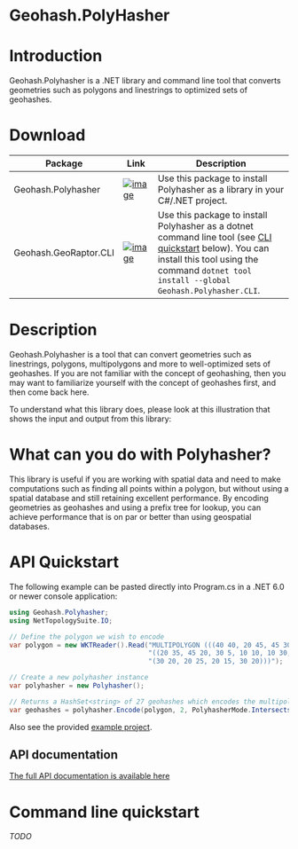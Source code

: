 # Geohash.PolyHasher

# Introduction
Geohash.Polyhasher is a .NET library and command line tool that converts geometries such as polygons and linestrings to optimized sets of geohashes.

# Download
| Package | Link | Description |
| ------- | ---- | ----------- |
| Geohash.Polyhasher | [![image](https://img.shields.io/nuget/v/Geohash.Polyhasher.svg)](https://www.nuget.org/packages/Geohash.Polyhasher/) | Use this package to install Polyhasher as a library in your C#/.NET project. |
| Geohash.GeoRaptor.CLI | [![image](https://img.shields.io/nuget/v/Geohash.Polyhasher.CLI.svg)](https://www.nuget.org/packages/Geohash.Polyhasher.CLI/) | Use this package to install Polyhasher as a dotnet command line tool (see [CLI quickstart](#command-line-quickstart) below). You can install this tool using the command `dotnet tool install --global Geohash.Polyhasher.CLI`. |

# Description
Geohash.Polyhasher is a tool that can convert geometries such as linestrings, polygons, multipolygons and more to well-optimized sets of geohashes. If you are not familiar with the concept of geohashing, then you may want to familiarize yourself with the concept of geohashes first, and then come back here.

To understand what this library does, please look at this illustration that shows the input and output from this library:

# What can you do with Polyhasher?
This library is useful if you are working with spatial data and need to make computations such as finding all points within a polygon, but without using a spatial database and still retaining excellent performance. By encoding geometries as geohashes and using a prefix tree for lookup, you can achieve performance that is on par or better than using geospatial databases. 

# API Quickstart

The following example can be pasted directly into Program.cs in a .NET 6.0 or newer console application:

```csharp
using Geohash.Polyhasher;
using NetTopologySuite.IO;

// Define the polygon we wish to encode
var polygon = new WKTReader().Read("MULTIPOLYGON (((40 40, 20 45, 45 30, 40 40)), " +
                                   "((20 35, 45 20, 30 5, 10 10, 10 30, 20 35), " +
                                   "(30 20, 20 25, 20 15, 30 20)))");

// Create a new polyhasher instance
var polyhasher = new Polyhasher();

// Returns a HashSet<string> of 27 geohashes which encodes the multipolygon specified above
var geohashes = polyhasher.Encode(polygon, 2, PolyhasherMode.Intersects);
```

Also see the provided [example project](https://github.com/andrerav/Geohash.PolyHasher/tree/main/src/Geohash.Polyhasher/Geohash.Polyhasher.Example).


## API documentation

[The full API documentation is available here](https://github.com/andrerav/Geohash.PolyHasher/tree/main/src/Geohash.Polyhasher/Geohash.Polyhasher)

# Command line quickstart

_TODO_
